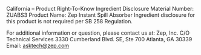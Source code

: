  
 
 
California – Product Right-To-Know Ingredient Disclosure 
Material Number: ZUABS3 
Product Name: Zep Instant Spill Absorber 
Ingredient disclosure for this product is not required per SB 258 Regulation. 
 
For additional information or question, please contact us at: 
Zep, Inc. 
C/O Technical Services 
3330 Cumberland Blvd. SE, Ste 700 
Atlanta, GA 30339 
Email: asktech@zep.com 
 
 
 
 
